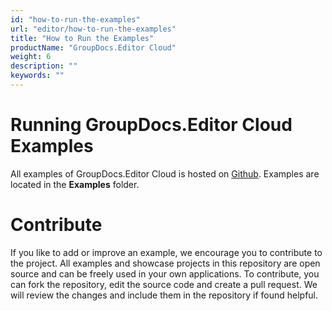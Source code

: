 ```yaml
---
id: "how-to-run-the-examples"
url: "editor/how-to-run-the-examples"
title: "How to Run the Examples"
productName: "GroupDocs.Editor Cloud"
weight: 6
description: ""
keywords: ""
---
```




# Running GroupDocs.Editor Cloud Examples #

All examples of GroupDocs.Editor Cloud is hosted on [Github](https://github.com/groupdocs-editor-cloud). Examples are located in the **Examples** folder.

# Contribute #

If you like to add or improve an example, we encourage you to contribute to the project. All examples and showcase projects in this repository are open source and can be freely used in your own applications.
To contribute, you can fork the repository, edit the source code and create a pull request. We will review the changes and include them in the repository if found helpful.